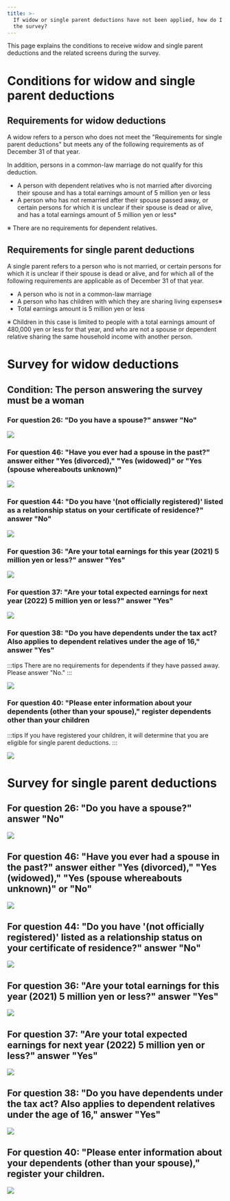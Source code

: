 ```yaml
---
title: >-
  If widow or single parent deductions have not been applied, how do I correct
  the survey?
---
```

This page explains the conditions to receive widow and single parent deductions and the related screens during the survey.

# Conditions for widow and single parent deductions

## Requirements for widow deductions

A widow refers to a person who does not meet the "Requirements for single parent deductions" but meets any of the following requirements as of December 31 of that year.

In addition, persons in a common-law marriage do not qualify for this deduction.

- A person with dependent relatives who is not married after divorcing their spouse and has a total earnings amount of 5 million yen or less
- A person who has not remarried after their spouse passed away, or certain persons for which it is unclear if their spouse is dead or alive, and has a total earnings amount of 5 million yen or less\*

※ There are no requirements for dependent relatives.

## Requirements for single parent deductions

A single parent refers to a person who is not married, or certain persons for which it is unclear if their spouse is dead or alive, and for which all of the following requirements are applicable as of December 31 of that year.

- A person who is not in a common-law marriage
- A person who has children with which they are sharing living expenses※
- Total earnings amount is 5 million yen or less

※ Children in this case is limited to people with a total earnings amount of 480,000 yen or less for that year, and who are not a spouse or dependent relative sharing the same household income with another person.

# Survey for widow deductions

## Condition: The person answering the survey must be a woman

### For question 26: "Do you have a spouse?" answer "No"

![](./00________SmartHR____________.png)

### For question 46: "Have you ever had a spouse in the past?" answer either "Yes (divorced)," "Yes (widowed)" or "Yes (spouse whereabouts unknown)"

![](./01________SmartHR____________.png)

### For question 44: "Do you have '(not officially registered)' listed as a relationship status on your certificate of residence?" answer "No"

![](./02________SmartHR____________.png)

### For question 36: "Are your total earnings for this year (2021) 5 million yen or less?" answer "Yes"

![](./03________SmartHR____________.png)

### For question 37: "Are your total expected earnings for next year (2022) 5 million yen or less?" answer "Yes"

![](./04________SmartHR____________.png)

### For question 38: "Do you have dependents under the tax act? Also applies to dependent relatives under the age of 16," answer "Yes"

:::tips
There are no requirements for dependents if they have passed away. Please answer "No."
:::

![](./05________SmartHR____________.png)

### For question 40: "Please enter information about your dependents (other than your spouse)," register dependents other than your children

:::tips
If you have registered your children, it will determine that you are eligible for single parent deductions.
:::

![](./06________SmartHR____________.png)

# Survey for single parent deductions

## For question 26: "Do you have a spouse?" answer "No"

![](https://knowledge.smarthr.jp/hc/article_attachments/4405902932633/_______SmartHR____________.png)

## For question 46: "Have you ever had a spouse in the past?" answer either "Yes (divorced)," "Yes (widowed)," "Yes (spouse whereabouts unknown)" or "No"

![](./07________SmartHR____________.png)

## For question 44: "Do you have '(not officially registered)' listed as a relationship status on your certificate of residence?" answer "No"

![](https://knowledge.smarthr.jp/hc/article_attachments/4405902941593/_______SmartHR____________.png)

## For question 36: "Are your total earnings for this year (2021) 5 million yen or less?" answer "Yes"

![](https://knowledge.smarthr.jp/hc/article_attachments/4405902945049/_______SmartHR____________.png)

## For question 37: "Are your total expected earnings for next year (2022) 5 million yen or less?" answer "Yes"

![](https://knowledge.smarthr.jp/hc/article_attachments/4405902956697/_______SmartHR____________.png)

## For question 38: "Do you have dependents under the tax act? Also applies to dependent relatives under the age of 16," answer "Yes"

![](https://knowledge.smarthr.jp/hc/article_attachments/4405915161497/_______SmartHR____________.png)

## For question 40: "Please enter information about your dependents (other than your spouse)," register your children.

![](https://knowledge.smarthr.jp/hc/article_attachments/4405908941337/_______SmartHR____________.png)
